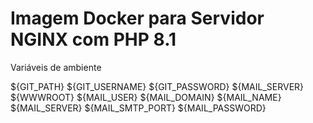 # Imagem Docker para Servidor NGINX com PHP 8.1




Variáveis de ambiente

${GIT_PATH}
${GIT_USERNAME}
${GIT_PASSWORD}
${MAIL_SERVER}
${WWWROOT}
${MAIL_USER}
${MAIL_DOMAIN}
${MAIL_NAME}
${MAIL_SERVER}
${MAIL_SMTP_PORT}
${MAIL_PASSWORD}



